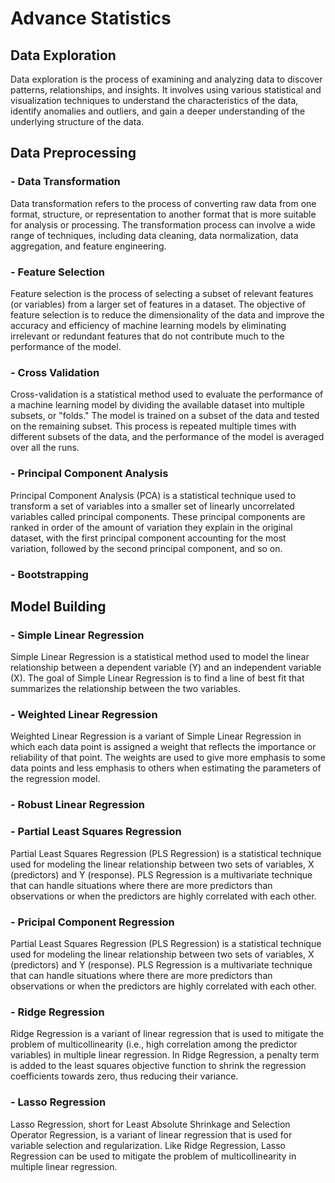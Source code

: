 # Advance Statistics

## Data Exploration
Data exploration is the process of examining and analyzing data to discover patterns, relationships, and insights. It involves using various statistical and visualization techniques to understand the characteristics of the data, identify anomalies and outliers, and gain a deeper understanding of the underlying structure of the data.

## Data Preprocessing
### - Data Transformation
Data transformation refers to the process of converting raw data from one format, structure, or representation to another format that is more suitable for analysis or processing. The transformation process can involve a wide range of techniques, including data cleaning, data normalization, data aggregation, and feature engineering.

### - Feature Selection
Feature selection is the process of selecting a subset of relevant features (or variables) from a larger set of features in a dataset. The objective of feature selection is to reduce the dimensionality of the data and improve the accuracy and efficiency of machine learning models by eliminating irrelevant or redundant features that do not contribute much to the performance of the model.

### - Cross Validation
Cross-validation is a statistical method used to evaluate the performance of a machine learning model by dividing the available dataset into multiple subsets, or "folds." The model is trained on a subset of the data and tested on the remaining subset. This process is repeated multiple times with different subsets of the data, and the performance of the model is averaged over all the runs.

### - Principal Component Analysis
Principal Component Analysis (PCA) is a statistical technique used to transform a set of variables into a smaller set of linearly uncorrelated variables called principal components. These principal components are ranked in order of the amount of variation they explain in the original dataset, with the first principal component accounting for the most variation, followed by the second principal component, and so on.

### - Bootstrapping

## Model Building
### - Simple Linear Regression
Simple Linear Regression is a statistical method used to model the linear relationship between a dependent variable (Y) and an independent variable (X). The goal of Simple Linear Regression is to find a line of best fit that summarizes the relationship between the two variables.

### - Weighted Linear Regression
Weighted Linear Regression is a variant of Simple Linear Regression in which each data point is assigned a weight that reflects the importance or reliability of that point. The weights are used to give more emphasis to some data points and less emphasis to others when estimating the parameters of the regression model.

### - Robust Linear Regression

### - Partial Least Squares Regression
Partial Least Squares Regression (PLS Regression) is a statistical technique used for modeling the linear relationship between two sets of variables, X (predictors) and Y (response). PLS Regression is a multivariate technique that can handle situations where there are more predictors than observations or when the predictors are highly correlated with each other.

### - Pricipal Component Regression
Partial Least Squares Regression (PLS Regression) is a statistical technique used for modeling the linear relationship between two sets of variables, X (predictors) and Y (response). PLS Regression is a multivariate technique that can handle situations where there are more predictors than observations or when the predictors are highly correlated with each other.

### - Ridge Regression
Ridge Regression is a variant of linear regression that is used to mitigate the problem of multicollinearity (i.e., high correlation among the predictor variables) in multiple linear regression. In Ridge Regression, a penalty term is added to the least squares objective function to shrink the regression coefficients towards zero, thus reducing their variance.

### - Lasso Regression
Lasso Regression, short for Least Absolute Shrinkage and Selection Operator Regression, is a variant of linear regression that is used for variable selection and regularization. Like Ridge Regression, Lasso Regression can be used to mitigate the problem of multicollinearity in multiple linear regression.
